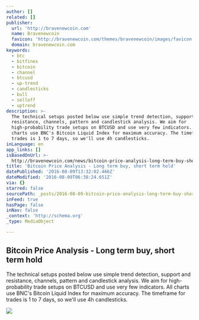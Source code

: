 ```yaml
---
author: []
related: []
publisher:
  url: 'http://bravenewcoin.com'
  name: Bravenewcoin
  favicon: 'http://bravenewcoin.com/themes/bravenewcoin/images/favicon.ico'
  domain: bravenewcoin.com
keywords:
  - btc
  - bitfinex
  - bitcoin
  - channel
  - btcusd
  - up-trend
  - candlesticks
  - bull
  - selloff
  - uptrend
description: >-
  The technical setups posted below use simple trend detection, support and
  resistance, channels, pattern and candlestick analysis. We aim for
  high-probability trade setups on BTCUSD and use very few indicators. All
  charts use BNC's Bitcoin Liquid Index for maximum accuracy. The timeframe for
  trades is 1 to 7 days, so we'll use 4h candlesticks.
inLanguage: en
app_links: []
isBasedOnUrl: >-
  http://bravenewcoin.com/news/bitcoin-price-analysis-long-term-buy-short-term-hold/
title: 'Bitcoin Price Analysis - Long term buy, short term hold'
datePublished: '2016-08-09T13:32:02.466Z'
dateModified: '2016-08-09T06:38:24.651Z'
via: {}
starred: false
sourcePath: _posts/2016-08-09-bitcoin-price-analysis-long-term-buy-short-term-hold.md
inFeed: true
hasPage: false
inNav: false
_context: 'http://schema.org'
_type: MediaObject

---
```

<article style=""><h1>Bitcoin Price Analysis - Long term buy, short term hold</h1><p>The technical setups posted below use simple trend detection, support and resistance, channels, pattern and candlestick analysis. We aim for high-probability trade setups on BTCUSD and use very few indicators. All charts use BNC's Bitcoin Liquid Index for maximum accuracy. The timeframe for trades is 1 to 7 days, so we'll use 4h candlesticks.</p><img src="http://bravenewcoin.com/assets/Uploads/_resampled/CroppedImage400400-Tue-09-Aug-2016-Cover.jpg" /></article>